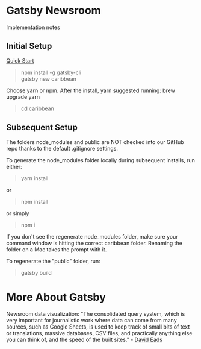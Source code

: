 # Gatsby Newsroom

Implementation notes  

## Initial Setup

[Quick Start](https://www.gatsbyjs.org/docs/quick-start/#create-a-new-site)  

> npm install -g gatsby-cli  
> gatsby new caribbean  

Choose yarn or npm. After the install, yarn suggested running: brew upgrade yarn  

> cd caribbean  

## Subsequent Setup

The folders node_modules and public are NOT checked into our GitHub repo thanks to the default .gitignore settings.  

To generate the node_modules folder locally during subsequent installs, run either:  

> yarn install

or 

> npm install  

or simply

> npm i

If you don't see the regenerate node_modules folder, make sure your command window is hitting the correct caribbean folder.  Renaming the folder on a Mac takes the prompt with it.

To regenerate the "public" folder, run:

> gatsby build


# More About Gatsby

Newsroom data visualization: "The consolidated query system, which is very important for journalistic work where data can come from many sources, such as Google Sheets, is used to keep track of small bits of text or translations, massive databases, CSV files, and practically anything else you can think of, and the speed of the built sites." - [David Eads](https://www.gatsbyjs.org/blog/2019-03-29-interview-with-david-eads/)